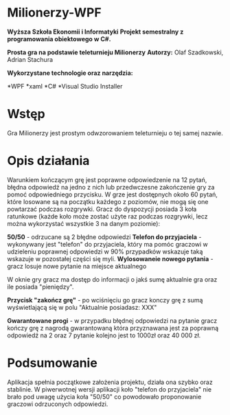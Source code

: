 # Milionerzy-WPF
**Wyższa Szkoła Ekonomii i Informatyki**
**Projekt semestralny z programowania obiektowego w C#.**

**Prosta gra na podstawie teleturnieju Milionerzy**
**Autorzy:** Olaf Szadkowski, Adrian Stachura

**Wykorzystane technologie oraz narzędzia:**

*WPF
*xaml
*C#
*Visual Studio Installer

# Wstęp

Gra Milionerzy jest prostym odwzorowaniem teleturnieju o tej samej nazwie.

# Opis działania

Warunkiem kończącym grę jest poprawne odpowiedzenie na 12 pytań, błędna odpowiedź na jedno z nich lub przedwczesne zakończenie gry za pomoć odpowiedniego przycisku. W grze jest dostępnych około 60 pytań, które losowane są na początku każdego z poziomów, nie mogą się one powtarzać podczas rozgrywki. Gracz do dyspozycji posiada 3 koła ratunkowe (każde koło może zostać użyte raz podczas rozgrywki, lecz można wykorzystać wszystkie 3 na danym poziomie):

**50/50** - odrzucane są 2 błędne odpowiedzi
**Telefon do przyjaciela** - wykonywany jest "telefon" do przyjaciela, który ma pomóc graczowi w udzieleniu poprawnej odpowiedzi w 90% przypadków wskazuje taką wskazuje w pozostałej części się myli.
**Wylosowaneie nowego pytania** - gracz losuje nowe pytanie na miejsce aktualnego

W oknie gry gracz ma dostęp do informacji o jakś sumę aktualnie gra oraz ile posiada "pieniędzy".

**Przycisk "zakończ grę"** - po wciśnięciu go gracz konczy grę z sumą wyświetlającą się w polu "Aktualnie posiadasz: XXX"

**Gwarantowane progi** - w przypadku błędnej odpowiedzi na pytanie gracz kończy grę z nagrodą gwarantowaną która przyznawana jest za poprawną odpowiedź na 2 oraz 7 pytanie kolejno jest to 1000zł oraz 40 000 zł.

# Podsumowanie

Aplikacja spełnia początkowe założenia projektu, działa ona szybko oraz stablinie.
W piwerwotnej wersji aplikacji koło "telefon do przyjaciela" nie brało pod uwagę użycia koła "50/50" co powodowało proponowanie graczowi odrzuconych odpowiedzi.
